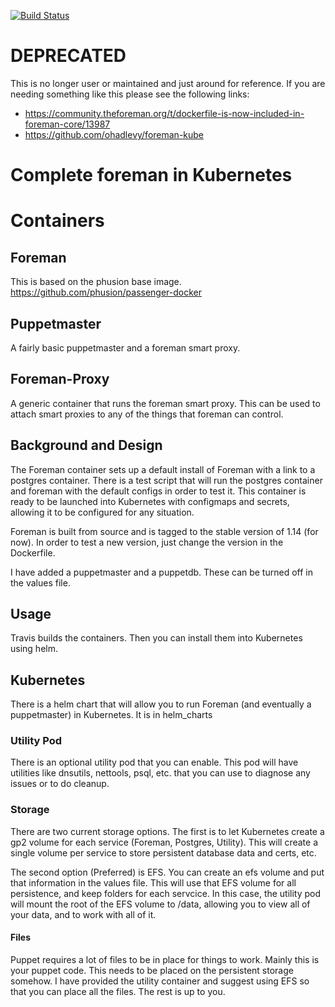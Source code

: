 [![Build Status](https://travis-ci.org/ReadyTalk/foreman-docker.svg?branch=master)](https://travis-ci.org/ReadyTalk/foreman-docker)

# DEPRECATED

This is no longer user or maintained and just around for reference.  If you are needing something like this please see the following links:

* https://community.theforeman.org/t/dockerfile-is-now-included-in-foreman-core/13987
* https://github.com/ohadlevy/foreman-kube


# Complete foreman in Kubernetes

# Containers

## Foreman

This is based on the phusion base image.  https://github.com/phusion/passenger-docker

## Puppetmaster

A fairly basic puppetmaster and a foreman smart proxy.

## Foreman-Proxy

A generic container that runs the foreman smart proxy.  This can be used to attach smart proxies to any of the things that foreman can control.

## Background and Design

The Foreman container sets up a default install of Foreman with a link to a postgres container.  There is a test script that will run the postgres container and foreman with the default configs in order to test it.  This container is ready to be launched into Kubernetes with configmaps and secrets, allowing it to be configured for any situation.

Foreman is built from source and is tagged to the stable version of 1.14 (for now).  In order to test a new version, just change the version in the Dockerfile.

I have added a puppetmaster and a puppetdb.  These can be turned off in the values file.

## Usage

Travis builds the containers.  Then you can install them into Kubernetes using helm.

## Kubernetes

There is a helm chart that will allow you to run Foreman (and eventually a puppetmaster) in Kubernetes.  It is in helm_charts

### Utility Pod

There is an optional utility pod that you can enable.  This pod will have utilities like dnsutils, nettools, psql, etc. that you can use to diagnose any issues or to do cleanup.

### Storage

There are two current storage options.  The first is to let Kubernetes create a gp2 volume for each service (Foreman, Postgres, Utility).  This will create a single volume per service to store persistent database data and certs, etc.

The second option (Preferred) is EFS.  You can create an efs volume and put that information in the values file.  This will use that EFS volume for all persistence, and keep folders for each servcice.  In this case, the utility pod will mount the root of the EFS volume to /data, allowing you to view all of your data, and to work with all of it.

#### Files

Puppet requires a lot of files to be in place for things to work.  Mainly this is your puppet code.  This needs to be placed on the persistent storage somehow.  I have provided the utility container and suggest using EFS so that you can place all the files.  The rest is up to you.
